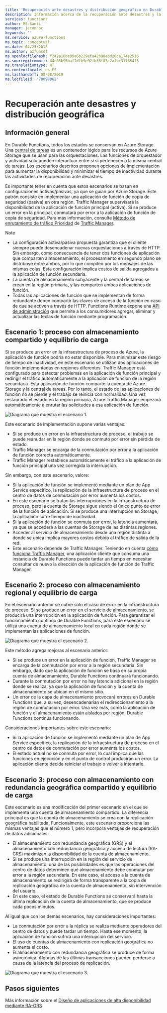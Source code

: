 ```yaml
---
title: 'Recuperación ante desastres y distribución geográfica en Durable Functions: Azure'
description: Información acerca de la recuperación ante desastres y la distribución geográfica en Durable Functions.
services: functions
author: MS-Santi
manager: jeconnoc
keywords: ''
ms.service: azure-functions
ms.topic: conceptual
ms.date: 04/25/2018
ms.author: azfuncdf
ms.openlocfilehash: f242a16bc89e6b229efa42b88ebd20ca174e2516
ms.sourcegitcommit: 44e85b95baf7dfb9e92fb38f03c2a1bc31765415
ms.translationtype: HT
ms.contentlocale: es-ES
ms.lasthandoff: 08/28/2019
ms.locfileid: "70098062"
---
```

# <a name="disaster-recovery-and-geo-distribution"></a>Recuperación ante desastres y distribución geográfica

## <a name="overview"></a>Información general

En Durable Functions, todos los estados se conservan en Azure Storage. Una [central de tareas](durable-functions-task-hubs.md) es un contenedor lógico para los recursos de Azure Storage que se usan para las orquestaciones. Las funciones de orquestador y actividad solo pueden interactuar entre sí si pertenecen a la misma central de tareas.
Los escenarios descritos proponen opciones de implementación para aumentar la disponibilidad y minimizar el tiempo de inactividad durante las actividades de recuperación ante desastres.

Es importante tener en cuenta que estos escenarios se basan en configuraciones activas/pasivas, ya que se guían por Azure Storage. Este patrón consiste en implementar una aplicación de función de copia de seguridad (pasiva) en otra región. Traffic Manager supervisará la disponibilidad de la aplicación de función principal (activa). Si se produce un error en la principal, conmutará por error a la aplicación de función de copia de seguridad. Para más información, consulte [Método de enrutamiento de tráfico Prioridad](../../traffic-manager/traffic-manager-routing-methods.md#priority-traffic-routing-method) de [Traffic Manager](https://azure.microsoft.com/services/traffic-manager/).

>[!NOTE]
>
> - La configuración activa/pasiva propuesta garantiza que el cliente siempre puede desencadenar nuevas orquestaciones a través de HTTP. Sin embargo, como consecuencia de tener dos funciones de aplicación que comparten almacenamiento, el procesamiento en segundo plano se distribuye entre ambos, por lo que compiten por los mensajes de las mismas colas. Esta configuración implica costos de salida agregados a la aplicación de función secundaria.
> - La cuenta de almacenamiento subyacente y la central de tareas se crean en la región primaria, y las comparten ambas aplicaciones de función.
> - Todas las aplicaciones de función que se implementan de forma redundante deben compartir las claves de acceso de la función en caso de que se activen a través de HTTP. Functions Runtime expone una [API de administración](https://github.com/Azure/azure-functions-host/wiki/Key-management-API) que permite a los consumidores agregar, eliminar y actualizar las teclas de función mediante programación.

## <a name="scenario-1---load-balanced-compute-with-shared-storage"></a>Escenario 1: proceso con almacenamiento compartido y equilibrio de carga

Si se produce un error en la infraestructura de proceso de Azure, la aplicación de función podría no estar disponible. Para minimizar este riesgo de tiempo de inactividad, en este escenario se utilizan dos aplicaciones de función implementadas en regiones diferentes.
Traffic Manager está configurado para detectar problemas en la aplicación de función principal y redirigir el tráfico automáticamente a la aplicación de función de la región secundaria. Esta aplicación de función comparte la cuenta de Azure Storage y la central de tareas. Por lo tanto, el estado de las aplicaciones de función no se pierde y el trabajo se reinicia con normalidad. Una vez restaurado el estado en la región primaria, Azure Traffic Manager empezará automáticamente a enrutar las solicitudes a esa aplicación de función.

![Diagrama que muestra el escenario 1.](./media/durable-functions-disaster-recovery-geo-distribution/durable-functions-geo-scenario01.png)

Este escenario de implementación supone varias ventajas:

- Si se produce un error en la infraestructura de proceso, el trabajo se puede reanudar en la región donde se conmutó por error sin pérdida de estado.
- Traffic Manager se encarga de la conmutación por error a la aplicación de función correcta automáticamente.
- Traffic Manager restablece automáticamente el tráfico a la aplicación de función principal una vez corregida la interrupción.

Sin embargo, con este escenario, valore:

- Si la aplicación de función se implementó mediante un plan de App Service específico, la replicación de la infraestructura de proceso en el centro de datos de conmutación por error aumenta los costos.
- En este escenario se tratan las interrupciones en la infraestructura de proceso, pero la cuenta de Storage sigue siendo el único punto de error de la función de aplicación. Si se produce una interrupción en Storage, la aplicación sufre tiempo de inactividad.
- Si la aplicación de función se conmuta por error, la latencia aumentará, ya que se accederá a las cuentas de Storage de las distintas regiones.
- Acceder al servicio de almacenamiento desde una región distinta a donde se ubica implica mayores costos debido al tráfico de salida de la red.
- Este escenario depende de Traffic Manager. Teniendo en cuenta [cómo funciona Traffic Manager](../../traffic-manager/traffic-manager-how-it-works.md), una aplicación cliente que consuma una instancia de Durable Functions puede tardar un tiempo en necesitar consultar de nuevo la dirección de la aplicación de función de Traffic Manager.

## <a name="scenario-2---load-balanced-compute-with-regional-storage"></a>Escenario 2: proceso con almacenamiento regional y equilibrio de carga

En el escenario anterior se cubre solo el caso de error en la infraestructura de proceso. Si se produce un error en el servicio de almacenamiento, se producirá una interrupción en la aplicación de función.
Para garantizar el funcionamiento continuo de Durable Functions, para este escenario se utiliza una cuenta de almacenamiento local en cada región donde se implementan las aplicaciones de función.

![Diagrama que muestra el escenario 2.](./media/durable-functions-disaster-recovery-geo-distribution/durable-functions-geo-scenario02.png)

Este método agrega mejoras al escenario anterior:

- Si se produce un error en la aplicación de función, Traffic Manager se encarga de la conmutación por error a la región secundaria. Sin embargo, dado que la aplicación de función se basa en su propia cuenta de almacenamiento, Durable Functions continuará funcionando.
- Durante la conmutación por error no hay latencia adicional en la región donde se realiza, ya que la aplicación de función y la cuenta de almacenamiento se ubican en el mismo sitio.
- Un error de la capa de almacenamiento provocará errores en Durable Functions que, a su vez, desencadenarían el redireccionamiento a la región de conmutación por error. Una vez más, como la aplicación de función y el almacenamiento están aislados por región, Durable Functions continúa funcionando.

Consideraciones importantes sobre este escenario:

- Si la aplicación de función se implementó mediante un plan de App Service específico, la replicación de la infraestructura de proceso en el centro de datos de conmutación por error aumenta los costos.
- El estado actual no se conmuta por error, lo cual implica que las funciones en ejecución y en el punto de control producirán un error. La aplicación cliente decide reiniciar el trabajo o volver a intentarlo.

## <a name="scenario-3---load-balanced-compute-with-grs-shared-storage"></a>Escenario 3: proceso con almacenamiento con redundancia geográfica compartido y equilibrio de carga

Este escenario es una modificación del primer escenario en el que se implementa una cuenta de almacenamiento compartido. La diferencia principal es que la cuenta de almacenamiento se crea con la replicación geográfica habilitada.
Funcionalmente, este escenario proporciona las mismas ventajas que el número 1, pero incorpora ventajas de recuperación de datos adicionales:

- El almacenamiento con redundancia geográfica (GRS) y el almacenamiento con redundancia geográfica y acceso de lectura (RA-GRS) maximizan la disponibilidad de la cuenta de almacenamiento.
- Si se produce una interrupción en la región del servicio de almacenamiento, una de las posibilidades es que las operaciones del centro de datos determinen qué almacenamiento debe conmutar por error a la región secundaria. En este caso, el acceso a la cuenta de almacenamiento se redirigirá de forma transparente a la copia de replicación geográfica de la cuenta de almacenamiento, sin intervención del usuario.
- En este caso, el estado de Durable Functions se conservará hasta la última replicación de la cuenta de almacenamiento, que se produce cada pocos minutos.

Al igual que con los demás escenarios, hay consideraciones importantes:

- La conmutación por error a la réplica se realiza mediante operadores del centro de datos y puede tardar un tiempo. Hasta ese momento, la aplicación de función sufrirá una interrupción del servicio.
- El uso de cuentas de almacenamiento con replicación geográfica no aumenta el costo.
- El almacenamiento con redundancia geográfica se produce de forma asincrónica. Algunas de las últimas transacciones pueden perderse a causa de la latencia del proceso de replicación.

![Diagrama que muestra el escenario 3.](./media/durable-functions-disaster-recovery-geo-distribution/durable-functions-geo-scenario03.png)

## <a name="next-steps"></a>Pasos siguientes

Más información sobre el [Diseño de aplicaciones de alta disponibilidad mediante RA-GRS](../../storage/common/storage-designing-ha-apps-with-ragrs.md)
